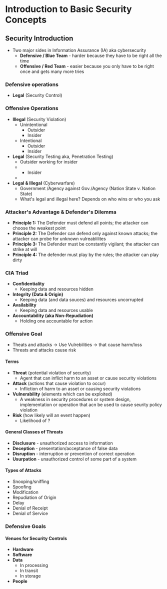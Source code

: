 Introduction to Basic Security Concepts
========================

## Security Introduction
+ Two major sides in Information Assurance (IA) aka cybersecurity
    + **Defensive / Blue Team** - harder because they have to be right all the time
    + **Offensive / Red Team** - easier because you only have to be right once and gets many more tries

### Defensive operations
+ **Legal** (Security Control)

### Offensive Operations
+ **Illegal** (Security Violation)
    + Unintentional
        + Outsider
        + Insider
    + Intentional
        + Outsider
        + Insider
+ **Legal** (Security Testing aka, Penetration Testing)
    + Outsider working for insider
    + + Insider
    + 
+ **Legal & Illegal** (Cyberwarfare) 
    + Government /Agency against Gov./Agency (Nation State v. Nation State)
    + What's legal and illegal here? Depends on who wins or who you ask

<!-- IMPORTANT INFO -->
### **Attacker's Advantage & Defender's Dilemma**
+ **Principle 1:** The Defender must defend all points; the attacker can choose the weakest point
+ **Principle 2:** The Defender can defend only against known attacks; the attacker can probe for unknown vulreablilites
+ **Principle 3:** The Defender must be constantly vigilant; the attacker can strike at will
+ **Principle 4:** The defender must play by the rules; the attacker can play dirty

### CIA Triad
+ **Confidentiality**
    + Keeping data and resources hidden
+ **Integrity (Data & Origin)**
    + Keeping data (and data souces) and resources uncorrupted
+ **Availability**
    + Keeping data and resources usable
+ **Accountability (aka Non-Repudiation)**
    + Holding one accountable for action

### Offensive Goal
+ Theats and attacks -> Use Vulrebilities -> that cause harm/loss
+ Threats and attacks cause risk

#### Terms
+ **Threat** (potential violation of security)
    + Agent that can inflict harm to an asset or cause security violations
+ **Attack** (actions that cause violation to occur)
    + Infliction of harm to an asset or causing security violations
+ **Vulnerability** (elements which can be exploited)
    + A weakness in security procedures or system design, implementation or operation that acn be used to cause seurity policy violation
+ **Risk** (how likely will an event happen)
    +    Likelihood of ?

#### General Classes of Threats
+ **Disclusure** - unauthorized access to information
+ **Deception** - presentation/acceptance of false data
+ **Disruption** - interruption or prevention of correct operation
+ **Usurpation** - unauthorized control of some part of a system

<!-- Check slides for more notes. It's the table stuff in between the top and bottom info -->

#### Types of Attacks
+ Snooping/sniffing
+ Spoofing
+ Modification
+ Repudiation of Origin
+ Delay
+ Denial of Receipt
+ Denial of Service


### Defensive Goals
#### Venues for Security Controls
+ **Hardware**
+ **Software**
+ **Data**
    + In processing
    + In transit
    + In storage
+ **People**
